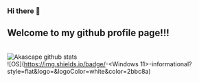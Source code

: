 ### Hi there 👋
## Welcome to my github profile page!!!
<br>![Akascape github stats](https://github-readme-stats.vercel.app/api?username=Akascape&show_icons=true&theme=dracula)
<br> ![OS](https://img.shields.io/badge/<OS>-<Windows 11>-informational?style=flat&logo=<Windows>&logoColor=white&color=2bbc8a)


